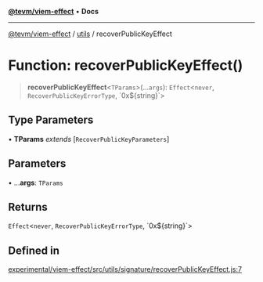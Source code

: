 [**@tevm/viem-effect**](../../README.md) • **Docs**

***

[@tevm/viem-effect](../../modules.md) / [utils](../README.md) / recoverPublicKeyEffect

# Function: recoverPublicKeyEffect()

> **recoverPublicKeyEffect**\<`TParams`\>(...`args`): `Effect`\<`never`, `RecoverPublicKeyErrorType`, \`0x$\{string\}\`\>

## Type Parameters

• **TParams** *extends* [`RecoverPublicKeyParameters`]

## Parameters

• ...**args**: `TParams`

## Returns

`Effect`\<`never`, `RecoverPublicKeyErrorType`, \`0x$\{string\}\`\>

## Defined in

[experimental/viem-effect/src/utils/signature/recoverPublicKeyEffect.js:7](https://github.com/evmts/tevm-monorepo/blob/main/experimental/viem-effect/src/utils/signature/recoverPublicKeyEffect.js#L7)
